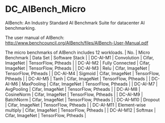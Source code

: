 # DC_AIBench_Micro

AIBench: An Industry Standard AI Benchmark Suite for datacenter AI benchmarking.

The user manual of AIBench: 
http://www.benchcouncil.org/AIBench/files/AIBench-User-Manual.pdf

The micro benchmarks of AIBench includes 12 workloads. 
| No. | Micro Benchmark | Data Set | Software Stack |
| DC-AI-M1 | Convolution | Cifar, ImageNet | TensorFlow, Ptheads |
| DC-AI-M2 | Fully Connected | Cifar, ImageNet | TensorFlow, Ptheads |
| DC-AI-M3 | Relu | Cifar, ImageNet | TensorFlow, Ptheads |
| DC-AI-M4 | Sigmoid | Cifar, ImageNet | TensorFlow, Ptheads |
| DC-AI-M5 | Tanh | Cifar, ImageNet | TensorFlow, Ptheads |
| DC-AI-M6 | MaxPooling | Cifar, ImageNet | TensorFlow, Ptheads |
| DC-AI-M7 | AvgPooling | Cifar, ImageNet | TensorFlow, Ptheads |
| DC-AI-M8 | CosineNorm | Cifar, ImageNet | TensorFlow, Ptheads |
| DC-AI-M9 | BatchNorm | Cifar, ImageNet | TensorFlow, Ptheads |
| DC-AI-M10 | Dropout | Cifar, ImageNet | TensorFlow, Ptheads |
| DC-AI-M11 | Element-wise multiply | Cifar, ImageNet | TensorFlow, Ptheads |
| DC-AI-M12 | Softmax | Cifar, ImageNet | TensorFlow, Ptheads |

